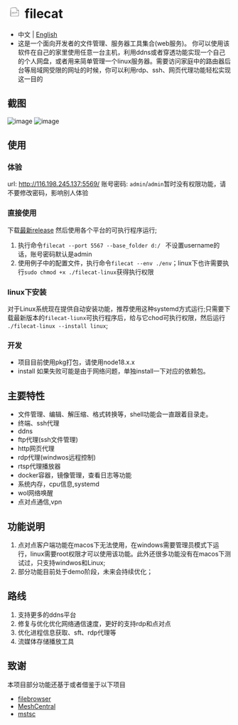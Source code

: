 
# ![](./src/web/meta/resources/img/favicon-32x32.png) filecat

- 中文 | [English ](./doc/EN_README.md)
- 这是一个面向开发者的文件管理、服务器工具集合(web服务)。
你可以使用该软件在自己的家里使用任意一台主机，利用ddns或者穿透功能实现一个自己的个人网盘，或者用来简单管理一个linux服务器。需要访问家庭中的路由器后台等局域网受限的网址的时候，你可以利用rdp、ssh、网页代理功能轻松实现这一目的
## 截图
![image](https://github.com/user-attachments/assets/98a77c5f-e6f8-44ee-a136-f6fc5c0be459)
![image](https://github.com/xiaobaidadada/filecat/assets/61794688/97c630c5-6c0f-48d2-9a67-20b2ff86eae9)
## 使用
### 体验
url: http://116.198.245.137:5569/
账号密码: `admin`/`admin`暂时没有权限功能，请不要修改密码，影响别人体验
### 直接使用
下载[最新release](https://github.com/xiaobaidadada/filecat/releases)
然后使用各个平台的可执行程序运行;
1. 执行命令`filecat --port 5567 --base_folder d:/ `  不设置username的话，账号密码默认是admin
2. 使用例子中的配置文件，执行命令`filecat --env ./env`；linux下也许需要执行`sudo chmod +x ./filecat-linux`获得执行权限
### linux下安装
对于Linux系统现在提供自动安装功能，推荐使用这种systemd方式运行;只需要下载最新版本的`filecat-liunx`可执行程序后，给与它chod可执行权限，然后运行 `./filecat-linux --install linux`;
### 开发
- 项目目前使用pkg打包，请使用node18.x.x
- install 如果失败可能是由于网络问题，单独install一下对应的依赖包。
## 主要特性
-  文件管理、编辑、解压缩、格式转换等，shell功能会一直跟着目录走。
- 终端、ssh代理
- ddns
- ftp代理(ssh文件管理)
- http网页代理
- rdp代理(windwos远程控制)
- rtsp代理播放器
- docker容器，镜像管理，查看日志等功能
- 系统内存，cpu信息,systemd
- wol网络唤醒
- 点对点通信,vpn
## 功能说明
1. 点对点客户端功能在macos下无法使用，在windows需要管理员模式下运行，linux需要root权限才可以使用该功能。此外还很多功能没有在macos下测试过，只支持windwos和Linux;
2. 部分功能目前处于demo阶段，未来会持续优化；
## 路线
1. 支持更多的ddns平台
2. 修复与优化优化网络通信速度，更好的支持rdp和点对点
3. 优化进程信息获取、sft、rdp代理等
4. 流媒体存储播放工具
## 致谢
本项目部分功能还基于或者借鉴于以下项目
- [filebrowser](https://github.com/filebrowser/filebrowser)
- [MeshCentral](https://github.com/Ylianst/MeshCentral)
- [mstsc](https://github.com/citronneur/mstsc.js)
